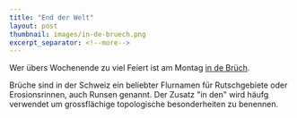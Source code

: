 ```yaml
---
title: "End der Welt"
layout: post
thumbnail: images/in-de-bruech.png
excerpt_separator: <!--more-->
---
```


Wer übers Wochenende zu viel Feiert ist am Montag [in de Brüch](https://s.geo.admin.ch/a022209215).

Brüche sind in der Schweiz ein beliebter Flurnamen für Rutschgebiete oder Erosionsrinnen, auch Runsen genannt. Der Zusatz "in den" wird häufg verwendet um grossflächige topologische besonderheiten zu benennen.
<!--more-->